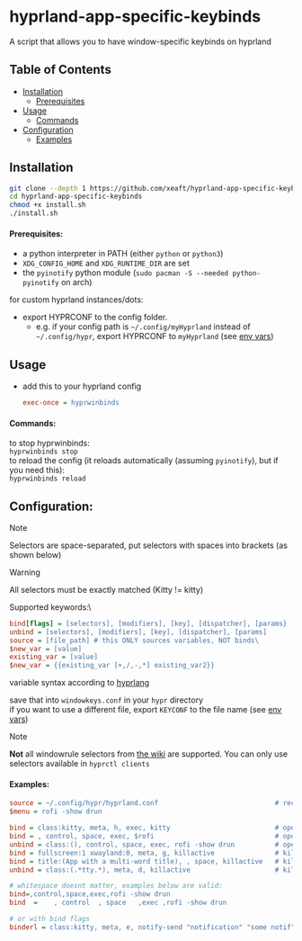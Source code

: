 # hyprland-app-specific-keybinds
A script that allows you to have window-specific keybinds on hyprland

## Table of Contents
- [Installation](#installation)
  - [Prerequisites](#prerequisites)
- [Usage](#usage)
  - [Commands](#commands)
- [Configuration](#configuration)
  - [Examples](#examples)

## Installation
  ```sh
  git clone --depth 1 https://github.com/xeaft/hyprland-app-specific-keybinds
  cd hyprland-app-specific-keybinds
  chmod +x install.sh
  ./install.sh
  ```

#### Prerequisites:
- a python interpreter in PATH (either `python` or `python3`)
- `XDG_CONFIG_HOME` and `XDG_RUNTIME_DIR` are set
- the `pyinotify` python module (`sudo pacman -S --needed python-pyinotify` on arch)

for custom hyprland instances/dots:
- export HYPRCONF to the config folder.
  - e.g. if your config path is `~/.config/myHyprland` instead of `~/.config/hypr`, export HYPRCONF to `myHyprland` (see [env vars](https://wiki.hypr.land/Configuring/Environment-variables/))

## Usage
- add this to your hyprland config
  ```ini
  exec-once = hyprwinbinds
  ```
        
#### Commands:
to stop hyprwinbinds: \
`hyprwinbinds stop`\
to reload the config (it reloads automatically (assuming `pyinotify`), but if you need this):\
`hyprwinbinds reload`

  
## Configuration:

> [!NOTE]
> Selectors are space-separated, put selectors with spaces into brackets (as shown below)

> [!WARNING]
> All selectors must be exactly matched (Kitty != kitty)

Supported keywords:\
```ini
bind[flags] = [selectors], [modifiers], [key], [dispatcher], [params}
unbind = [selectors], [modifiers], [key], [dispatcher], [params]
source = [file_path] # this ONLY sources variables, NOT binds\
$new_var = [value]
existing_var = [value]
$new_var = {{existing_var [+,/,-,*] existing_var2}}
```
variable syntax according to [hyprlang](https://wiki.hypr.land/Hypr-Ecosystem/hyprlang/#defining-variables)

save that into `windowkeys.conf` in your `hypr` directory\
if you want to use a different file, export `KEYCONF` to the file name (see [env vars](https://wiki.hypr.land/Configuring/Environment-variables/))

> [!NOTE]
> **Not** all windowrule selectors from [the wiki](https://wiki.hypr.land/Configuring/Window-Rules/) are supported. You can only use selectors available in `hyprctl clients`

#### Examples:
```ini
source = ~/.config/hypr/hyprland.conf                             # recursively loads variables from hyprland.conf
$menu = rofi -show drun

bind = class:kitty, meta, h, exec, kitty                          # opens another kitty instance on Meta + H if kitty is focused
bind = , control, space, exec, $rofi                              # opens rofi (value of $menu) on CTRL + Space if no window is focused
unbind = class:(), control, space, exec, rofi -show drun          # opens rofi on CTRL + Space if a window with any class is focused
bind = fullscreen:1 xwayland:0, meta, g, killactive               # kills a window on Meta + G if its a native window in fullscreen
bind = title:(App with a multi-word title), , space, killactive   # kills a window on Space if it has that exact title
unbind = class:(.*tty.*), meta, d, killactive                     # kills the window on Meta + G if its class does not contain "tty" (e.g. kitty, alactritty)

# whitespace doesnt matter, examples below are valid:
bind=,control,space,exec,rofi -show drun
bind  =    , control  , space   ,exec ,rofi -show drun

# or with bind flags
binderl = class:kitty, meta, e, notify-send "notification" "some notif"
```



